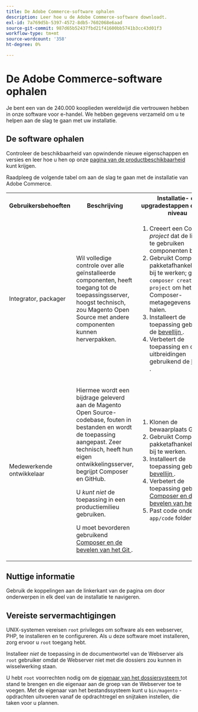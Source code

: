 ```yaml
---
title: De Adobe Commerce-software ophalen
description: Leer hoe u de Adobe Commerce-software downloadt.
exl-id: 7a769d5b-5397-4572-8db5-7602068e6aad
source-git-commit: 987d65b52437fbd21f41600bb5741b3cc43d01f3
workflow-type: tm+mt
source-wordcount: '358'
ht-degree: 0%

---
```


# De Adobe Commerce-software ophalen

Je bent een van de 240.000 kooplieden wereldwijd die vertrouwen hebben in onze software voor e-handel. We hebben gegevens verzameld om u te helpen aan de slag te gaan met uw installatie.

## De software ophalen

Controleer de beschikbaarheid van opwindende nieuwe eigenschappen en versies en leer hoe u hen op onze [ pagina van de productbeschikbaarheid ](https://experienceleague.adobe.com/en/docs/commerce-operations/release/product-availability) kunt krijgen.

Raadpleeg de volgende tabel om aan de slag te gaan met de installatie van Adobe Commerce.

<table>
    <tbody>
        <tr>
            <th>Gebruikersbehoeften</th>
            <th>Beschrijving</th>
            <th>Installatie- en upgradestappen op hoog niveau</th>
            <th>Aan de slag-koppeling</th>
        </tr>
    <tr>
        <td><p>Integrator, packager</p></td>
        <td><p>Wil volledige controle over alle geïnstalleerde componenten, heeft toegang tot de toepassingsserver, hoogst technisch, zou Magento Open Source met andere componenten kunnen herverpakken.</p>
        </td>
        <td><ol><li>Creeert een Composer <em> project </em> dat de lijst van te gebruiken componenten bevat.</li>
            <li>Gebruikt Composer om pakketafhankelijkheden bij te werken; gebruikt <code>composer create-project</code> om het pakket Composer-metagegevens op te halen.</li>
            <li>Installeert de toepassing gebruikend de <a href="../advanced.md"> bevellijn </a>.</li>
        <li>Verbetert de toepassing en de uitbreidingen gebruikend de <a href="../../upgrade/implementation/perform-upgrade.md"> bevellijn </a>.</li></ol></td>
        <td><p><a href="../composer.md">De metapakket ophalen</a></p></td>
    </tr>
    <tr>
        <td><p>Medewerkende ontwikkelaar</p></td>
        <td><p>Hiermee wordt een bijdrage geleverd aan de Magento Open Source-codebase, fouten in bestanden en wordt de toepassing aangepast. Zeer technisch, heeft hun eigen ontwikkelingsserver, begrijpt Composer en GitHub.</p>
            <p>U <em> kunt niet </em> de toepassing in een productiemilieu gebruiken.</p>
      <p>U moet bevorderen gebruikend <a href="../../upgrade/developer/git-installs.md"> Composer en de bevelen van het Git </a>.</p></td>
        <td><ol><li>Klonen de bewaarplaats GitHub.</li>
            <li>Gebruikt Composer om pakketafhankelijkheden bij te werken.</li>
            <li>Installeert de toepassing gebruikend <a href="../advanced.md"> bevellijn </a>.</li>
            <li>Verbetert de toepassing gebruikend <a href="../../upgrade/developer/git-installs.md"> Composer en de bevelen van het Git </a>.</li>
            <li>Past code onder de <code>app/code</code> folder aan.</li></ol></td>
        <td><p><a href="https://developer.adobe.com/commerce/contributor/guides/install/clone-repository/">Clone the GitHub repository</a></p></td>
    </tr>
    </tbody>
</table>

## Nuttige informatie

Gebruik de koppelingen aan de linkerkant van de pagina om door onderwerpen in elk deel van de installatie te navigeren.

## Vereiste servermachtigingen

UNIX-systemen vereisen `root` privileges om software als een webserver, PHP, te installeren en te configureren. Als u deze software moet installeren, zorg ervoor u `root` toegang hebt.

Installeer *niet* de toepassing in de documentwortel van de Webserver als `root` gebruiker omdat de Webserver niet met die dossiers zou kunnen in wisselwerking staan.

U hebt `root` voorrechten nodig om de [ eigenaar van het dossiersysteem ](file-system/overview.md) tot stand te brengen en die eigenaar aan de groep van de Webserver toe te voegen. Met de eigenaar van het bestandssysteem kunt u `bin/magento` -opdrachten uitvoeren vanaf de opdrachtregel en snijtaken instellen, die taken voor u plannen.
